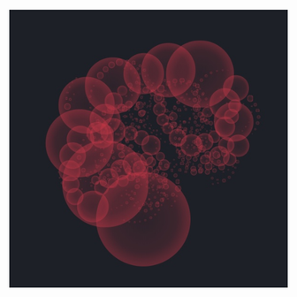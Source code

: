 ![alt text](https://github.com/AhmedAbuelaish/spawn-react-redux/blob/master/Image%203-9-19%20at%203.08%20PM.jpg)
